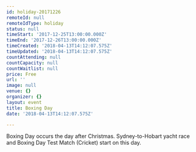 ```yaml
---
id: holiday-20171226
remoteId: null
remoteIdType: holiday
status: null
timeStart: '2017-12-25T13:00:00.000Z'
timeEnd: '2017-12-26T13:00:00.000Z'
timeCreated: '2018-04-13T14:12:07.575Z'
timeUpdated: '2018-04-13T14:12:07.575Z'
countAttending: null
countCapacity: null
countWaitlist: null
price: Free
url: ''
image: null
venue: {}
organizer: {}
layout: event
title: Boxing Day
date: '2018-04-13T14:12:07.575Z'

---
```

Boxing Day occurs the day after Christmas. Sydney-to-Hobart yacht race and Boxing Day Test Match (Cricket) start on this day.

